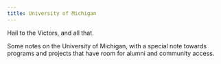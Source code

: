 ```yaml
---
title: University of Michigan
---
```

Hail to the Victors, and all that.

Some notes on the University of Michigan,
with a special note towards programs and
projects that have room for alumni and
community access.
